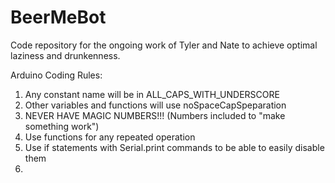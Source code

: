 # BeerMeBot
Code repository for the ongoing work of Tyler and Nate to achieve optimal laziness and drunkenness.

Arduino Coding Rules:
1. Any constant name will be in ALL_CAPS_WITH_UNDERSCORE
2. Other variables and functions will use noSpaceCapSpeparation
3. NEVER HAVE MAGIC NUMBERS!!! (Numbers included to "make something work")
4. Use functions for any repeated operation
5. Use if statements with Serial.print commands to be able to easily disable them
6. 

